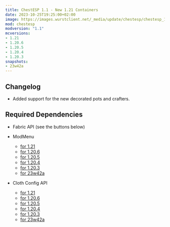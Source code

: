 ```yaml
---
title: ChestESP 1.1 - New 1.21 Containers
date: 2023-10-25T19:25:00+02:00
image: https://images.wurstclient.net/_media/update/chestesp/chestesp_1.1_540p.webp
mod: chestesp
modversion: "1.1"
mcversions:
- 1.21
- 1.20.6
- 1.20.5
- 1.20.4
- 1.20.3
snapshots:
- 23w42a
---
```

## Changelog
- Added support for the new decorated pots and crafters.

## Required Dependencies

- Fabric API (see the buttons below)

- ModMenu
  - [for 1.21](https://modrinth.com/mod/modmenu/versions?g=1.21)
  - [for 1.20.6](https://modrinth.com/mod/modmenu/versions?g=1.20.6)
  - [for 1.20.5](https://modrinth.com/mod/modmenu/versions?g=1.20.5)
  - [for 1.20.4](https://modrinth.com/mod/modmenu/versions?g=1.20.4)
  - [for 1.20.3](https://modrinth.com/mod/modmenu/versions?g=1.20.3)
  - [for 23w42a](https://modrinth.com/mod/modmenu/version/9.0.0-alpha.1)

- Cloth Config API
  - [for 1.21](https://modrinth.com/mod/cloth-config/versions?g=1.21&l=fabric)
  - [for 1.20.6](https://modrinth.com/mod/cloth-config/versions?g=1.20.6&l=fabric)
  - [for 1.20.5](https://modrinth.com/mod/cloth-config/versions?g=1.20.5&l=fabric)
  - [for 1.20.4](https://modrinth.com/mod/cloth-config/versions?g=1.20.4&l=fabric)
  - [for 1.20.3](https://modrinth.com/mod/cloth-config/versions?g=1.20.3&l=fabric)
  - [for 23w42a](https://modrinth.com/mod/cloth-config/version/12.0.109+fabric)

